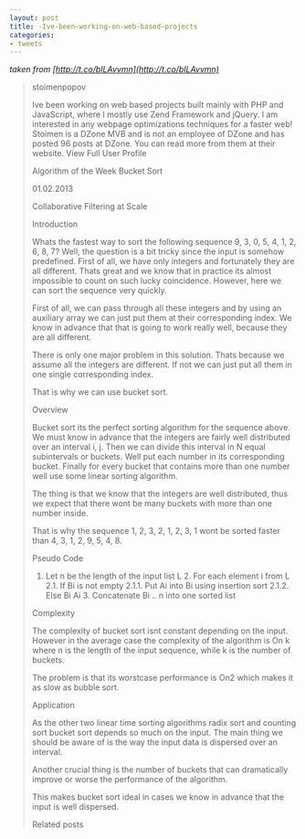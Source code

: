 ```yaml
---
layout: post
title: -Ive-been-working-on-web-based-projects
categories:
- tweets
---
```

*taken from [http://t.co/bILAvvmn](http://t.co/bILAvvmn)*
>stoimenpopov
>
>Ive been working on web based projects built mainly with PHP and JavaScript, where I mostly use Zend Framework and jQuery.  I am interested in any webpage optimizations techniques  for a faster web! Stoimen is a DZone MVB and is not an employee of DZone and has posted 96 posts at DZone. You can read more from them at their website. View Full User Profile
>
>Algorithm of the Week Bucket Sort
>
>01.02.2013
>
>Collaborative Filtering at Scale
>
>Introduction
>
>Whats the fastest way to sort the following sequence 9, 3, 0, 5, 4, 1, 2, 6, 8, 7? Well, the question is a bit tricky since the input is somehow predefined. First of all, we have only integers and fortunately they are all different. Thats great and we know that in practice its almost impossible to count on such lucky coincidence. However, here we can sort the sequence very quickly.
>
>First of all, we can pass through all these integers and by using an auxiliary array we can just put them at their corresponding index. We know in advance that that is going to work really well, because they are all different.
>
>There is only one major problem in this solution. Thats because we assume all the integers are different. If not  we can just put all them in one single corresponding index.
>
>That is why we can use bucket sort.
>
>Overview
>
>Bucket sort its the perfect sorting algorithm for the sequence above. We must know in advance that the integers are fairly well distributed over an interval i, j. Then we can divide this interval in N equal subintervals or buckets. Well put each number in its corresponding bucket. Finally for every bucket that contains more than one number well use some linear sorting algorithm.
>
>The thing is that we know that the integers are well distributed, thus we expect that there wont be many buckets with more than one number inside.
>
>That is why the sequence 1, 2, 3, 2, 1, 2, 3, 1 wont be sorted faster than 4, 3, 1, 2, 9, 5, 4, 8.
>
>Pseudo Code
>
>1. Let n be the length of the input list L 2. For each element i from L    2.1. If Bi is not empty       2.1.1. Put Ai into Bi using insertion sort       2.1.2. Else Bi  Ai  3. Concatenate Bi .. n into one sorted list
>
>Complexity
>
>The complexity of bucket sort isnt constant depending on the input. However in the average case the complexity of the algorithm is On  k where n is the length of the input sequence, while k is the number of buckets.
>
>The problem is that its worstcase performance is On2 which makes it as slow as bubble sort.
>
>Application
>
>As the other two linear time sorting algorithms radix sort and counting sort bucket sort depends so much on the input. The main thing we should be aware of is the way the input data is dispersed over an interval.
>
>Another crucial thing is the number of buckets that can dramatically improve or worse the performance of the algorithm.
>
>This makes bucket sort ideal in cases we know in advance that the input is well dispersed.
>
>Related posts
>
>
